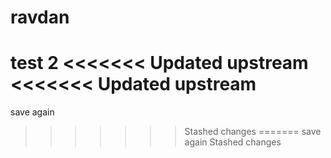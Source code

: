 # ravdan
test
2
<<<<<<< Updated upstream
<<<<<<< Updated upstream
=======
save again
>>>>>>> Stashed changes
=======
save again
>>>>>>> Stashed changes

